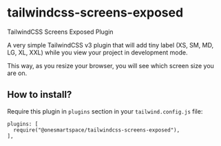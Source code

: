 # tailwindcss-screens-exposed
TailwindCSS Screens Exposed Plugin

A very simple TailwindCSS v3 plugin that will add tiny label (XS, SM, MD, LG, XL, XXL) while you view your project in development mode.

This way, as you resize your browser, you will see which screen size you are on.

## How to install?

Require this plugin in `plugins` section in your `tailwind.config.js` file:

```
plugins: [
  require("@onesmartspace/tailwindcss-screens-exposed"),
],
```

